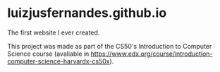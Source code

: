 # luizjusfernandes.github.io
The first website I ever created.

This project was made as part of the CS50's Introduction to Computer Science course (avaliable in https://www.edx.org/course/introduction-computer-science-harvardx-cs50x).

